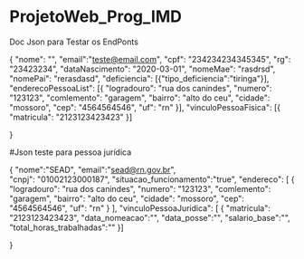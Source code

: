 # ProjetoWeb_Prog_IMD

Doc Json para Testar os EndPonts


{
    "nome": "",
    "email":"teste@email.com",
    "cpf": "234234234345345",
    "rg": "23423234",
    "dataNascimento": "2020-03-01",
    "nomeMae": "rasdrsd",
    "nomePai": "rerasdasd",
    "deficiencia": [{"tipo_deficiencia":"tiringa"}],
    "enderecoPessoaList": [{
                    "logradouro": "rua dos canindes",
                    "numero": "123123",
                    "comlemento": "garagem",
                    "bairro": "alto do ceu",
                    "cidade": "mossoro",
                    "cep": "4564564546",
                    "uf": "rn"
                    }],
    "vinculoPessoaFisica": [{
                    "matricula": "2123123423423"
    }]


}

#Json teste para pessoa jurídica

{
  "nome":"SEAD",
  "email":"sead@rn.gov.br",  
  "cnpj": "01002123000187",
  "situacao_funcionamento":"true",
  "endereco": [
    {
      "logradouro": "rua dos canindes",
      "numero": "123123",
      "comlemento": "garagem",
      "bairro": "alto do ceu",
      "cidade": "mossoro",
      "cep": "4564564546",
      "uf": "rn"
    }
  ],
  "vinculoPessoaJuridica": [
    {
      "matricula": "2123123423423",
	  "data_nomeacao":"",
	  "data_posse":"",
	  "salario_base":"",
	  "total_horas_trabalhadas":""
    }]

}
